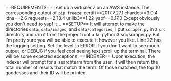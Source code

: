 ==REQUIREMENTS==
I set up a virtualenv on an AWS instance. 
The corresponding output of `pip freeze`:
    certifi==2017.7.27.1
    chardet==3.0.4
    idna==2.6
    requests==2.18.4
    urllib3==1.22
    yapf==0.17.0
Except obviously you don't need to yapf it... 
==SETUP==
It will attempt to make the directories `data`, `data/images`,
and `data/categories`; I put `scraper.py` in a `src` directory
and ran it from the project root a la:
    python3 src/scraper.py
But I'm pretty sure you will be able to execute it however you
like.
Line 22 has the logging setting. Set the level to ERROR if you
don't want to see much output, or DEBUG if you feel cool seeing
text scroll up the terminal. There will be some expected 
exceptions.
==INDEXER==
Upon execution, the indexer will prompt for a searchterm from the
user. It will then return the total number of results that match
the term. Of those matched, the top 10 goddesses and their ID will
be printed.
